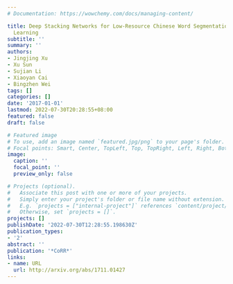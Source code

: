 ```yaml
---
# Documentation: https://wowchemy.com/docs/managing-content/

title: Deep Stacking Networks for Low-Resource Chinese Word Segmentation with Transfer
  Learning
subtitle: ''
summary: ''
authors:
- Jingjing Xu
- Xu Sun
- Sujian Li
- Xiaoyan Cai
- Bingzhen Wei
tags: []
categories: []
date: '2017-01-01'
lastmod: 2022-07-30T20:28:55+08:00
featured: false
draft: false

# Featured image
# To use, add an image named `featured.jpg/png` to your page's folder.
# Focal points: Smart, Center, TopLeft, Top, TopRight, Left, Right, BottomLeft, Bottom, BottomRight.
image:
  caption: ''
  focal_point: ''
  preview_only: false

# Projects (optional).
#   Associate this post with one or more of your projects.
#   Simply enter your project's folder or file name without extension.
#   E.g. `projects = ["internal-project"]` references `content/project/deep-learning/index.md`.
#   Otherwise, set `projects = []`.
projects: []
publishDate: '2022-07-30T12:28:55.198630Z'
publication_types:
- '2'
abstract: ''
publication: '*CoRR*'
links:
- name: URL
  url: http://arxiv.org/abs/1711.01427
---
```

